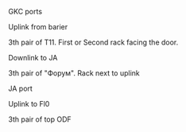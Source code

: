 GKC ports

Uplink from barier

3th pair of T11. First or Second rack facing the door.

Downlink to JA

3th pair of "Форум". Rack next to uplink


JA port

Uplink to Fl0

3th pair of top ODF
